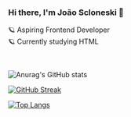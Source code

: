 ### Hi there, I'm João Scloneski 🚀

🪐 Aspiring Frontend Developer
<br>
🪐 Currently studying HTML




<!--
**jscloneski/jscloneski** is a ✨ _special_ ✨ repository because its `README.md` (this file) appears on your GitHub profile.

Here are some ideas to get you started:

- 🔭 I’m currently working on ...
- 🌱 I’m currently learning ...
- 👯 I’m looking to collaborate on ...
- 🤔 I’m looking for help with ...
- 💬 Ask me about ...
- 📫 How to reach me: ...
- 😄 Pronouns: ...
- ⚡ Fun fact: ...
-->
<br>

![Anurag's GitHub stats](https://github-readme-stats.vercel.app/api?username=jscloneski&show_icons=true&hide=contribs,prs&theme=tokyonight)


[![GitHub Streak](http://github-readme-streak-stats.herokuapp.com?user=jscloneski&theme=tokyonight)](https://git.io/streak-stats)


[![Top Langs](https://github-readme-stats.vercel.app/api/top-langs/?username=jscloneski&layout=compact&theme=tokyonight)](https://github.com/anuraghazra/github-readme-stats)

<br>



